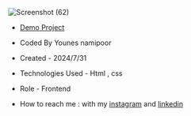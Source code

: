 



![Screenshot (62)](https://github.com/user-attachments/assets/59e2be21-dbb3-4dec-9107-23c48c0bdb65)









- [Demo Project](https://younes-namipoor.github.io/Crypto/)

- Coded By Younes namipoor

- Created - 2024/7/31

- Technologies Used - Html , css

- Role - Frontend

- How to reach me : with my [instagram](https://www.instagram.com/younes.namipoor) and [linkedin](https://www.linkedin.com/in/younes-namipoor)
